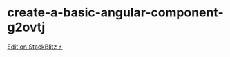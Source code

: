 # create-a-basic-angular-component-g2ovtj

[Edit on StackBlitz ⚡️](https://stackblitz.com/edit/create-a-basic-angular-component-g2ovtj)